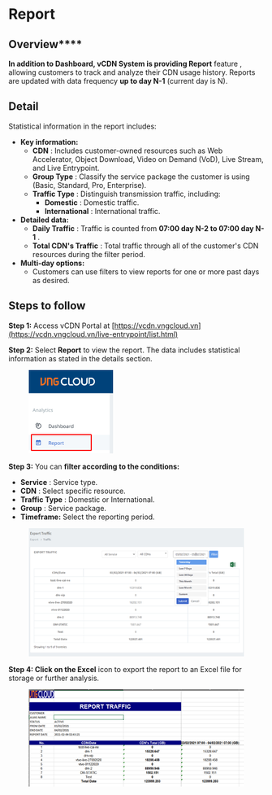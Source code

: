 # Report

## Overview**​** <a href="#tong-quan" id="tong-quan"></a>

**In addition to Dashboard, vCDN System is providing Report** feature , allowing customers to track and analyze their CDN usage history. Reports are updated with data frequency **up to day N-1** (current day is N).

## Detail <a href="#chi-tiet" id="chi-tiet"></a>

Statistical information in the report includes:

* **Key information:**
  * **CDN** : Includes customer-owned resources such as Web Accelerator, Object Download, Video on Demand (VoD), Live Stream, and Live Entrypoint.
  * **Group Type** : Classify the service package the customer is using (Basic, Standard, Pro, Enterprise).
  * **Traffic Type** : Distinguish transmission traffic, including:
    * **Domestic** : Domestic traffic.
    * **International** : International traffic.
* **Detailed data:**
  * **Daily Traffic** : Traffic is counted from **07:00 day N-2 to 07:00 day N-1** .
  * **Total CDN's Traffic** : Total traffic through all of the customer's CDN resources during the filter period.
* **Multi-day options:**
  * Customers can use filters to view reports for one or more past days as desired.

## **Steps to follow** <a href="#cac-buoc-thuc-hien" id="cac-buoc-thuc-hien"></a>

**Step 1:** Access vCDN Portal at [https://vcdn.vngcloud.vn](https://vcdn.vngcloud.vn/live-entrypoint/list.html)

**Step 2:** Select **Report** to view the report. The data includes statistical information as stated in the details section.

<figure><img src="../.gitbook/assets/image (396).png" alt="" width="166"><figcaption></figcaption></figure>

**Step 3:** You can **filter according to the conditions:**

* **Service** : Service type.
* **CDN** : Select specific resource.
* **Traffic Type** : Domestic or International.
* **Group** : Service package.
* **Timeframe:** Select the reporting period.

<figure><img src="../.gitbook/assets/image (397).png" alt=""><figcaption></figcaption></figure>

**Step 4: Click on the Excel** icon to export the report to an Excel file for storage or further analysis.

<figure><img src="../.gitbook/assets/image (398).png" alt=""><figcaption></figcaption></figure>
